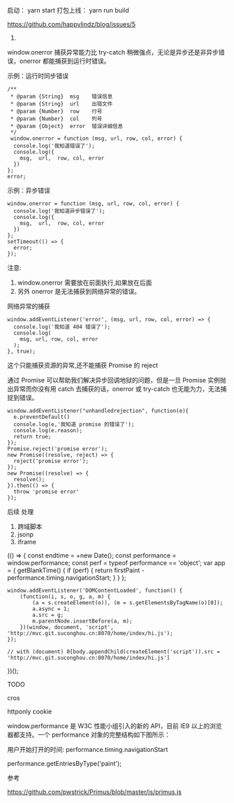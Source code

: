 启动：    yarn start
打包上线： yarn run build




https://github.com/happylindz/blog/issues/5

1.

window.onerror 捕获异常能力比 try-catch 稍微强点，无论是异步还是非异步错误，onerror 都能捕获到运行时错误。

示例：运行时同步错误

```
/**
 * @param {String}  msg    错误信息
 * @param {String}  url    出错文件
 * @param {Number}  row    行号
 * @param {Number}  col    列号
 * @param {Object}  error  错误详细信息
 */
 window.onerror = function (msg, url, row, col, error) {
  console.log('我知道错误了');
  console.log({
    msg,  url,  row, col, error
  })
};
error;
```

示例：异步错误

```
window.onerror = function (msg, url, row, col, error) {
  console.log('我知道异步错误了');
  console.log({
    msg,  url,  row, col, error
  })
};
setTimeout(() => {
  error;
});
```

注意:

1.  window.onerror 需要放在前面执行,如果放在后面
2.  另外 onerror 是无法捕获到网络异常的错误。

网络异常的捕获

```
window.addEventListener('error', (msg, url, row, col, error) => {
  console.log('我知道 404 错误了');
  console.log(
    msg, url, row, col, error
  );
}, true);
```

这个只能捕获资源的异常,还不能捕获 Promise 的 reject

通过 Promise 可以帮助我们解决异步回调地狱的问题，但是一旦 Promise 实例抛出异常而你没有用 catch 去捕获的话，onerror 或 try-catch 也无能为力，无法捕捉到错误。

```
window.addEventListener("unhandledrejection", function(e){
  e.preventDefault()
  console.log(e,'我知道 promise 的错误了');
  console.log(e.reason);
  return true;
});
Promise.reject('promise error');
new Promise((resolve, reject) => {
  reject('promise error');
});
new Promise((resolve) => {
  resolve();
}).then(() => {
  throw 'promise error'
});
```

后续 处理

1.  跨域脚本
2.  jsonp
3.  iframe

(() => {
const endtime = +new Date();
const performance = window.performance;
const perf = typeof performance == 'object';
var app = {
getBlankTime() {
if (perf) {
return firstPaint - performance.timing.navigationStart;
}
}
};

    window.addEventListener('DOMContentLoaded', function() {
    	(function(i, s, o, g, a, m) {
    		(a = s.createElement(o)), (m = s.getElementsByTagName(o)[0]);
    		a.async = 1;
    		a.src = g;
    		m.parentNode.insertBefore(a, m);
    	})(window, document, 'script', 'http://mvc.git.suconghou.cn:8070/home/index/hi.js');
    });

    // with (document) 0[body.appendChild(createElement('script')).src = 'http://mvc.git.suconghou.cn:8070/home/index/hi.js']

})();

TODO

cros

httponly cookie

window.performance 是 W3C 性能小组引入的新的 API，目前 IE9 以上的浏览器都支持。一个 performance 对象的完整结构如下图所示：

用户开始打开的时间: performance.timing.navigationStart

performance.getEntriesByType('paint');

参考

https://github.com/pwstrick/Primus/blob/master/js/primus.js

